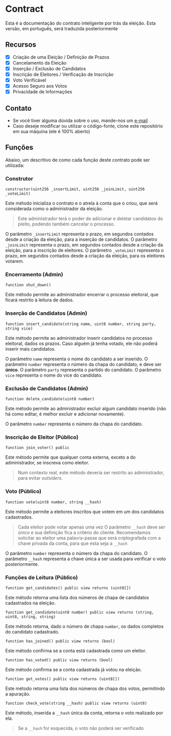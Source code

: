 # Contract

Esta é a documentação do contrato inteligente por trás da eleição. Esta versão, em português, será traduzida posteriormente

## Recursos

- [X] Criação de uma Eleição / Definição de Prazos
- [X] Cancelamento da Eleição
- [X] Inserção / Exclusão de Candidatos
- [X] Inscrição de Eleitores / Verificação de Inscrição
- [X] Voto Verificável
- [X] Acesso Seguro aos Votos
- [X] Privacidade de Informações

## Contato

- Se você tiver alguma dúvida sobre o uso, mande-nos um [e-mail](mailto:isaiahlima18@gmail.com)
- Caso deseje modificar ou utilizar o código-fonte, clone este repositório em sua máquina (ele é 100% aberto)

## Funções

Abaixo, um descritivo de como cada função deste contrato pode ser utilizada:

### Construtor

```
constructor(uint256 _insertLimit, uint256 _joinLimit, uint256 _voteLimit)
```

Este método inicializa o contrato e o atrela à conta que o criou, que será considerada como o administrador da eleição.

> Este administrador terá o poder de adicionar e deletar candidatos do pleito, podendo também cancelar o processo.

O parâmetro `_insertLimit` representa o prazo, em segundos contados desde a criação da eleição, para a inserção de candidatos.
O parâmetro `_joinLimit` representa o prazo, em segundos contados desde a criação da eleição, para a inscrição de eleitores.
O parâmetro `_voteLimit` representa o prazo, em segundos contados desde a criação da eleição, para os eleitores votarem.

### Encerramento (Admin)

```
function shut_down()
```

Este método permite ao administrador encerrar o processo eleitoral, que ficará restrito à leitura de dados.

### Inserção de Candidatos (Admin)

```
function insert_candidate(string name, uint8 number, string party, string vice)
```

Este método permite ao administrador inserir candidatos no processo eleitoral, dados os prazos. Caso alguém já tenha votado, ele não poderá inserir mais candidatos.

O parâmetro `name` representa o nome do candidato a ser inserido.
O parâmetro `number` representa o número da chapa do candidato, e deve ser **único**.
O parâmetro `party` representa o partido do candidato.
O parâmetro `vice` representa o nome do vice do candidato.

### Exclusão de Candidatos (Admin)

```
function delete_candidate(uint8 number)
```

Este método permite ao administrador excluir algum candidato inserido (não há como editar, é melhor excluir e adicionar novamente).

O parâmetro `number` representa o número da chapa do candidato.

### Inscrição de Eleitor (Público)

```
function join_voter() public
```

Este método permite que qualquer conta externa, exceto a do administrador, se inscreva como eleitor. 

> Num contexto real, este método deveria ser restrito ao administrador, para evitar *outsiders*.

### Voto (Público)

```
function vote(uint8 number, string __hash)
```

Este método permite a eleitores inscritos que votem em um dos candidatos cadastrados.

> Cada eleitor pode votar apenas uma vez
> O parâmetro `__hash` deve ser único e sua definição fica a critério do cliente. Recomendamos solicitar ao eleitor uma palavra-passe que será criptografada com a chave privada da conta, para que esta seja a `__hash`

O parâmetro `number` representa o número da chapa do candidato.
O parâmetro `__hash` representa a chave única a ser usada para verificar o voto posteriormente.

### Funções de Leitura (Público)

```
function get_candidates() public view returns (uint8[])
```

Este método retorna uma lista dos números de chapa de candidatos cadastrados na eleição.

```
function get_candidate(uint8 number) public view returns (string, uint8, string, string)
```

Este método retorna, dado o número de chapa `number`, os dados completos do candidato cadastrado.

```
function has_joined() public view returns (bool)
```

Este método confirma se a conta está cadastrada como um eleitor.

```
function has_voted() public view returns (bool)
```

Este método confirma se a conta cadastrada já votou na eleição.

```
function get_votes() public view returns (uint8[])
```

Este método retorna uma lista dos números de chapa dos votos, permitindo a apuração.

```
function check_vote(string __hash) public view returns (uint8)
```

Este método, inserida a `__hash` única da conta, retorna o voto realizado por ela.

> Se a `__hash` for esquecida, o voto não poderá ser verificado

